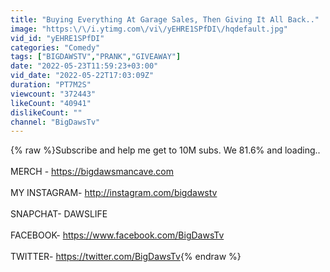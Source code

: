 ```yaml
---
title: "Buying Everything At Garage Sales, Then Giving It All Back.."
image: "https:\/\/i.ytimg.com\/vi\/yEHRE1SPfDI\/hqdefault.jpg"
vid_id: "yEHRE1SPfDI"
categories: "Comedy"
tags: ["BIGDAWSTV","PRANK","GIVEAWAY"]
date: "2022-05-23T11:59:23+03:00"
vid_date: "2022-05-22T17:03:09Z"
duration: "PT7M2S"
viewcount: "372443"
likeCount: "40941"
dislikeCount: ""
channel: "BigDawsTv"
---
```

{% raw %}Subscribe and help me get to 10M subs. We 81.6% and loading.. <br /><br />MERCH - <a rel="nofollow" target="blank" href="https://bigdawsmancave.com">https://bigdawsmancave.com</a><br /><br />MY INSTAGRAM- <a rel="nofollow" target="blank" href="http://instagram.com/bigdawstv">http://instagram.com/bigdawstv</a> <br /><br />SNAPCHAT- DAWSLIFE<br /><br />FACEBOOK- <a rel="nofollow" target="blank" href="https://www.facebook.com/BigDawsTv">https://www.facebook.com/BigDawsTv</a><br /><br />TWITTER- <a rel="nofollow" target="blank" href="https://twitter.com/BigDawsTv">https://twitter.com/BigDawsTv</a>{% endraw %}
